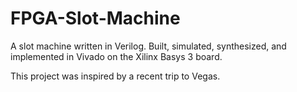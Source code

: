 # FPGA-Slot-Machine
A slot machine written in Verilog. Built, simulated, synthesized, and implemented in Vivado on the Xilinx Basys 3 board.

This project was inspired by a recent trip to Vegas.
